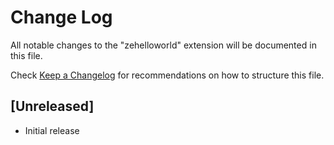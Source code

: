 # Change Log

All notable changes to the "zehelloworld" extension will be documented in this file.

Check [Keep a Changelog](http://keepachangelog.com/) for recommendations on how to structure this file.

## [Unreleased]

- Initial release